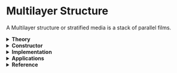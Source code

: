 # Multilayer Structure
A Multilayer structure or stratified media is a stack of parallel films.

<details>
  <summary><b>Theory</b></summary>
  The solution is based on calculating the reflected and transmitted plane waves at each interface and the phase change due to light propagation inside each layer. The solution is a geometric sum which considers all the internal round trips generated inside the multilayer structure as illustrated in the figure above. <br>
  <b> Assumptions </b><br>
  None - The implementation solves Maxwell equations for any type of multilayer structure and any incident beam.
</details>
<details>
  <summary><b>Constructor</b></summary>
  <p>
  <b>MultilayerStructure(n_A, h_A, ref)</b><br>
  <b>n_A</b> - vector specifying the refractive indexes of all layers; <br>
  <b>h_A</b> - vector specifying the thickness of all layers. The layer with refractive index n_A[i] has a thickness of h_A[i-1];<br>
  <b>ref</b> - ReferenceFrame specifying the position and orientation of the first interface;<br>
</details>

<details>
  <summary><b>Implementation</b></summary>
  <p>
  <b> lightinteraction - FieldAngularSpectrumScalar </b> <br>
  <b>Time:</b> very short; scales with N<sub>x</sub> N<sub>y</sub> <br>
  <b>RAM:</b> None <br>
  <br>
  <b>Scattering matrix - FieldAngularSpectrumScalar </b><br>
  <b>Type:</b> Transmission and reflection matrices are diagonal <br>
  <b>Time:</b> very short; scales with N<sub>x</sub> N<sub>y</sub> <br>
  <b>RAM:</b> very small; scales with N<sub>x</sub> N<sub>y</sub> <br>
  <br>
  </p>
</details>

<details>
  <summary><b>Applications</b></summary>
  Example of systems studied with similar models:
  <ul>
      <li><a href = https://www.osapublishing.org/oe/fulltext.cfm?uri=oe-28-5-7691&id=427957>Fabry-Pérot etalons</a></li>
      <li><a href = https://www.spiedigitallibrary.org/journals/journal-of-biomedical-optics/volume-23/issue-09/090801/Tool-for-simulating-the-focusing-of-arbitrary-vector-beams-in/10.1117/1.JBO.23.9.090801.full?SSO=1>Aberations induced by a coverslip</a></li>
  <ul>
</details>

<details>
  <summary><b>Reference</b></summary>
  If you use this model, please cite:<br>
  <a href = https://www.osapublishing.org/oe/fulltext.cfm?uri=oe-28-5-7691&id=427957> Marques, Dylan M., et al. "Modelling fabry-pérot etalons illuminated by focussed beams." Optics express 28.5 (2020): 7691-7706. </a><br><br>
  <b>Additional reading:</b><br>
  Chapter 2 of Fujiwara, Hiroyuki. Spectroscopic ellipsometry: principles and applications. John Wiley & Sons, 2007. <br>
  <a href = https://www.osapublishing.org/oe/abstract.cfm?uri=OE-12-7-1281>Van de Nes, A. S., et al. "Calculation of the vectorial field distribution in a stratified focal region of a high numerical aperture imaging system." Optics Express 12.7 (2004): 1281-1293.</a><br>
</details>
